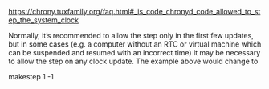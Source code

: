 https://chrony.tuxfamily.org/faq.html#_is_code_chronyd_code_allowed_to_step_the_system_clock

Normally, it’s recommended to allow the step only in the first few updates, but in some cases (e.g. a computer without an RTC or virtual machine which can be suspended and resumed with an incorrect time) it may be necessary to allow the step on any clock update. The example above would change to

makestep 1 -1

